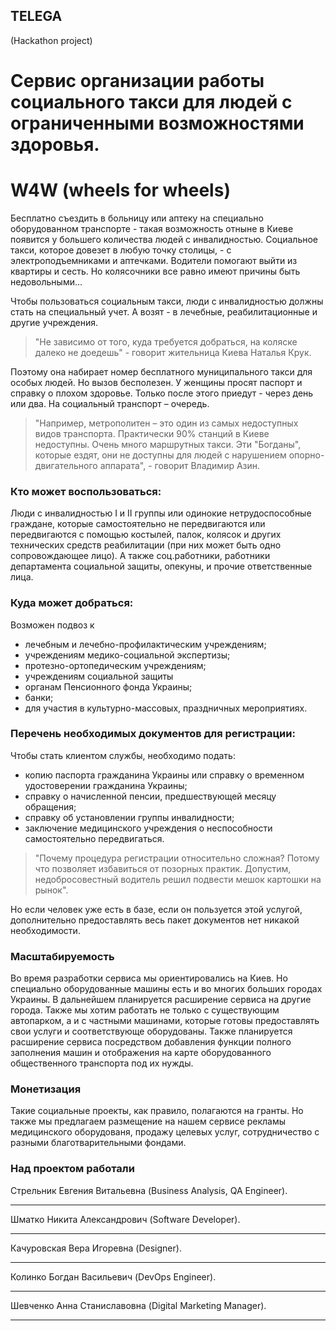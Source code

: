## TELEGA
(Hackathon project)

# Сервис организации работы социального такси для людей с ограниченными возможностями здоровья.
# W4W (wheels for wheels)

Бесплатно съездить в больницу или аптеку на специально оборудованном транспорте - такая возможность отныне в Киеве появится у большего количества людей с инвалидностью. Социальное такси, которое довезет в любую точку столицы, - с электроподъемниками и аптечками. Водители помогают выйти из квартиры и сесть. Но колясочники все равно имеют причины быть недовольными...

Чтобы пользоваться социальным такси, люди с инвалидностью должны стать на специальный учет. А возят - в лечебные, реабилитационные и другие учреждения.

> "Не зависимо от того, куда требуется добраться, на коляске далеко не доедешь" - говорит жительница Киева Наталья Крук. 

Поэтому она набирает номер бесплатного муниципального такси для особых людей. Но вызов бесполезен. У женщины просят паспорт и справку о плохом здоровье. Только после этого приедут - через день или два. На социальный транспорт – очередь.

> "Например, метрополитен – это один из самых недоступных видов транспорта. Практически 90% станций в Киеве недоступны. Очень много маршрутных такси. Эти "Богданы", которые ездят, они не доступны для людей с нарушением опорно-двигательного аппарата", - говорит Владимир Азин.

### Кто может воспользоваться:
Люди с инвалидностью I и II группы или одинокие нетрудоспособные граждане, которые самостоятельно не передвигаются или передвигаются с помощью костылей, палок, колясок и других технических средств реабилитации (при них может быть одно сопровождающее лицо). А также соц.работники, работники департамента социальной защиты, опекуны, и прочие ответственные лица.

### Куда может добраться:
Возможен подвоз к
+ лечебным и лечебно-профилактическим учреждениям;
+ учреждениям медико-социальной экспертизы; 
+ протезно-ортопедическим учреждениям; 
+ учреждениям социальной защиты 
+ органам Пенсионного фонда Украины; 
+ банки;
+ для участия в культурно-массовых, праздничных мероприятиях.

### Перечень необходимых документов для регистрации:

Чтобы стать клиентом службы, необходимо подать:
+ копию паспорта гражданина Украины или справку о временном удостоверении гражданина Украины; 
+ справку о начисленной пенсии, предшествующей месяцу обращения; 
+ справку об установлении группы инвалидности; 
+ заключение медицинского учреждения о неспособности самостоятельно передвигаться.

> "Почему процедура регистрации относительно сложная? Потому что позволяет избавиться от позорных практик. Допустим, недобросовестный водитель решил подвести мешок картошки на рынок".

Но если человек уже есть в базе, если он пользуется этой услугой, дополнительно предоставлять весь пакет документов нет никакой необходимости.

### Масштабируемость
Во время разработки сервиса мы ориентировались на Киев. Но специально оборудованные машины есть и во многих больших городах Украины. В дальнейшем планируется расширение сервиса на другие города. Также мы хотим работать не только с существующим автопарком, а и с частными машинами, которые готовы предоставлять свои услуги и соответствующе оборудованы. Также планируется расширение сервиса посредством добавления функции полного заполнения машин и отображения на карте оборудованного общественного транспорта под их нужды.

### Монетизация
Такие социальные проекты, как правило, полагаются на гранты. Но также мы предлагаем размещение на нашем сервисе рекламы медицинского оборудованя, продажу целевых услуг, сотрудничество с разными благотварительными фондами.

### Над проектом работали

Стрельник Евгения Витальевна (Business Analysis, QA Engineer).
***
Шматко Никита Александрович (Software Developer).
***
Качуровская Вера Игоревна (Designer).
***
Колинко Богдан Васильевич (DevOps Engineer).
***
Шевченко Анна Станиславовна (Digital Marketing Manager).
***

